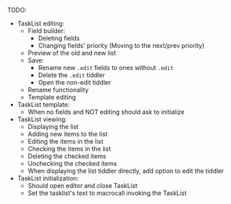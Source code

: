
TODO:
 * TaskList editing:
	* Field builder:
		* Deleting fields
		* Changing fields' priority (Moving to the next/prev priority)
	* Preview of the old and new list
	* Save:
		* Rename new `.edit` fields to ones without `.edit`
		* Delete the `.edit` tiddler
		* Open the non-edit tiddler
	* Rename functionality
	* Template editing
 * TaskList template:
	* When no fields and NOT editing should ask to initialize
 * TaskList viewing:
	* Displaying the list
	* Adding new items to the list
	* Editing the items in the list
	* Checking the items in the list
	* Deleting the checked items
	* Unchecking the checked items
	* When displaying the list tiddler directly, add option to edit the tiddler
 * TaskList initialization:
    * Should open editor and close TaskList
	* Set the tasklist's text to macrocall invoking the TaskList